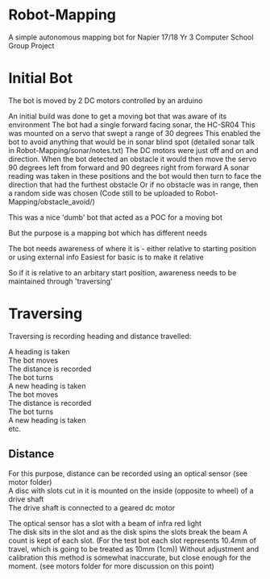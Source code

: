 # Robot-Mapping
A simple autonomous mapping bot for Napier 17/18 Yr 3 Computer School Group Project

# Initial Bot
The bot is moved by 2 DC motors controlled by an arduino

An initial build was done to get a moving bot that was aware of its environment
The bot had a single forward facing sonar, the HC-SR04
This was mounted on a servo that swept a range of 30 degrees
This enabled the bot to avoid anything that would be in sonar blind spot (detailed sonar talk in Robot-Mapping/sonar/notes.txt)
The DC motors were just off and on and direction.
When the bot detected an obstacle it would then move the servo 90 degrees left from forward and 90 degrees right from forward
A sonar reading was taken in these positions and the bot would then turn to face the direction that had the furthest obstacle
Or if no obstacle was in range, then a random side was chosen
(Code still to be uploaded to Robot-Mapping/obstacle_avoid/) 

This was a nice 'dumb' bot that acted as a POC for a moving bot

But the purpose is a mapping bot which has different needs

The bot needs awareness of where it is - either relative to starting position or using external info
Easiest for basic is to make it relative

So if it is relative to an arbitary start position, awareness needs to be maintained through 'traversing'

# Traversing 

Traversing is recording heading and distance travelled:

A heading is taken  
The bot moves  
The distance is recorded  
The bot turns  
A new heading is taken   
The bot moves  
The distance is recorded  
The bot turns  
A new heading is taken  
etc.  

## Distance
For this purpose, distance can be recorded using an optical sensor (see motor folder)  
A disc with slots cut in it is mounted on the inside (opposite to wheel) of a drive shaft  
The drive shaft is connected to a geared dc motor  

The optical sensor has a slot with a beam of infra red light  
The disk sits in the slot and as the disk spins the slots break the beam
A count is kept of each slot.
(For the test bot each slot represents 10.4mm of travel, which is going to be treated as 10mm (1cm))
Without adjustment and calibration this method is somewhat inaccurate, but close enough for the moment. (see motors folder for more discussion on this point)


